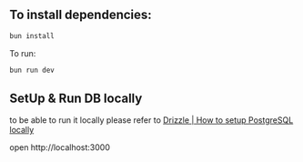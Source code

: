 ## To install dependencies:

```sh
bun install
```

To run:

```sh
bun run dev
```

## SetUp & Run DB locally

to be able to run it locally please refer to [Drizzle | How to setup PostgreSQL locally](https://orm.drizzle.team/docs/guides/postgresql-local-setup)

open http://localhost:3000
